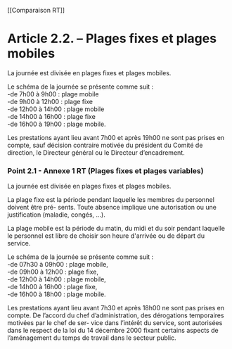 [[Comparaison RT]]

# Article 2.2. – Plages fixes et plages mobiles

La journée est divisée en plages fixes et plages mobiles.

Le schéma de la journée se présente comme suit :  
-de 7h00 à 9h00 : plage mobile  
-de 9h00 à 12h00 : plage fixe  
-de 12h00 à 14h00 : plage mobile  
-de 14h00 à 16h00 : plage fixe  
-de 16h00 à 19h00 : plage mobile.

Les prestations ayant lieu avant 7h00 et après 19h00 ne sont pas prises en compte, sauf décision contraire motivée du président du Comité de direction, le Directeur général ou le Directeur d’encadrement.

### Point 2.1 - Annexe 1 RT (Plages fixes et plages variables)

La journée est divisée en plages fixes et plages mobiles. 

La plage fixe est la période pendant laquelle les membres du personnel doivent être pré-
sents. Toute absence implique une autorisation ou une justification (maladie, congés, …). 

La plage mobile est la période du matin, du midi et du soir pendant laquelle le personnel est 
libre de choisir son heure d'arrivée ou de départ du service. 

Le schéma de la journée se présente comme suit :  
-de 07h30 à 09h00 : plage mobile,  
-de 09h00 à 12h00 : plage fixe,  
-de 12h00 à 14h00 : plage mobile,  
-de 14h00 à 16h00 : plage fixe,  
-de 16h00 à 18h00 : plage mobile. 

Les prestations ayant lieu avant 7h30 et après 18h00 ne sont pas prises en compte. De 
l’accord du chef d’administration, des dérogations temporaires motivées par le chef de ser-
vice dans l’intérêt du service, sont autorisées dans le respect de la loi du 14 décembre 2000 
fixant certains aspects de l’aménagement du temps de travail dans le secteur public.

